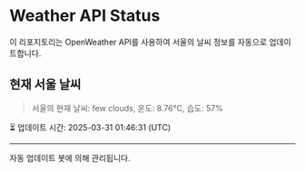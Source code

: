 
# Weather API Status

이 리포지토리는 OpenWeather API를 사용하여 서울의 날씨 정보를 자동으로 업데이트합니다.

## 현재 서울 날씨
> 서울의 현재 날씨: few clouds, 온도: 8.76°C, 습도: 57%

⏳ 업데이트 시간: 2025-03-31 01:46:31 (UTC)

---
자동 업데이트 봇에 의해 관리됩니다.
